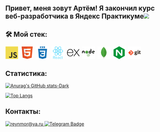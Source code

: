## Привет, меня зовут Артём! Я закончил курс веб-разработчика в Яндекс Практикуме<img src="https://media.giphy.com/media/hvRJCLFzcasrR4ia7z/giphy.gif" width="40">

## 🛠 Мой стек:
<img src="https://github.com/devicons/devicon/blob/master/icons/javascript/javascript-original.svg" title="JavaScript" alt="JavaScript" width="40" height="40"/>&nbsp;
<img src="https://github.com/devicons/devicon/blob/master/icons/html5/html5-original.svg" title="HTML5" alt="HTML" width="40" height="40"/>&nbsp;
<img src="https://github.com/devicons/devicon/blob/master/icons/css3/css3-plain-wordmark.svg"  title="CSS3" alt="CSS" width="40" height="40"/>&nbsp;
<img src="https://github.com/devicons/devicon/blob/master/icons/react/react-original-wordmark.svg" title="React.js" alt="React.js" width="40" height="40"/>&nbsp;
<img src="https://github.com/devicons/devicon/blob/master/icons/express/express-original.svg" title="Express.js" alt="Express.js" width="40" height="40"/>&nbsp;
<img src="https://github.com/devicons/devicon/blob/master/icons/nodejs/nodejs-original-wordmark.svg" title="Node.js" alt="Node.js" width="40" height="40"/>&nbsp;
<img src="https://github.com/devicons/devicon/blob/master/icons/mongodb/mongodb-original.svg" title="MongoDB" alt="MongoDB" width="40" height="40"/>&nbsp;
<img src="https://github.com/devicons/devicon/blob/master/icons/nginx/nginx-original.svg" title="Nginx" alt="Nginx" width="40" height="40"/>&nbsp;
<img src="https://github.com/devicons/devicon/blob/master/icons/git/git-original-wordmark.svg" title="Git" alt="Git" width="40" height="40"/>&nbsp;

## Статистика:

[![Anurag's GitHub stats-Dark](https://github-readme-stats.vercel.app/api?username=romnyer&show_icons=true&theme=dark#gh-dark-mode-only)](https://github.com/anuraghazra/github-readme-stats#gh-dark-mode-only)

[![Top Langs](https://github-readme-stats.vercel.app/api/top-langs/?username=romnyer&layout=compact&theme=vision-friendly-dark)](https://github.com/anuraghazra/github-readme-stats)

## Контакты:
<a href="mailto: reynmor@ya.ru">
  <img src="https://img.shields.io/badge/reynmor@ya.ru-orange?style=flat-square&logo=mail.ru&logoColor=white" alt="reynmor@ya.ru"/>
</a>
<a href="https://telegram.me/romnyer">
  <img src="https://img.shields.io/badge/Telegram-blue?style=flat-square&logo=telegram&logoColor=white" alt="Telegram Badge"/>
</a>
